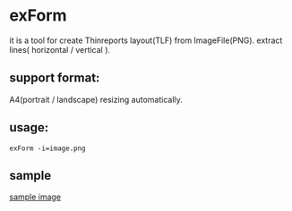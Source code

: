 # exForm
it is a tool for create Thinreports layout(TLF) from ImageFile(PNG).
extract lines( horizontal / vertical ).

## support format: 
A4(portrait / landscape)
resizing automatically.

## usage:
````
exForm -i=image.png
````

## sample
[sample image](https://camo.qiitausercontent.com/b35fd3e0ecb6d0ad74879e9ad5c3a6d6adcc32ae/68747470733a2f2f71696974612d696d6167652d73746f72652e73332e61702d6e6f727468656173742d312e616d617a6f6e6177732e636f6d2f302f3238343232342f66613930366232312d336230302d386636332d333962372d3665323338366331393662342e706e67)
